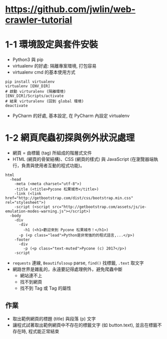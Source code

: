 # https://github.com/jwlin/web-crawler-tutorial

# 1-1 環境設定與套件安裝

* Python3 與 pip
* virtualenv 的好處: 隔離專案環境, 打包容易
* virtualenv cmd 的基本使用方式
```buildoutcfg
pip install virtualenv
virtualenv [ENV_DIR]
# 啟動 virturalenv (隔離環境)
[ENV_DIR]/Scripts/activate
# 結束 virturalenv (回到 global 環境)
deactivate
```
* PyCharm 的好處, 基本設定, 在 PyCharm 內設定 virtualenv

# 1-2 網頁爬蟲初探與例外狀況處理

* 網頁 = 由標籤 (tag) 所組成的階層式文件
* HTML (網頁的骨架結構)、CSS (網頁的樣式) 與 JavaScript (在瀏覽器端執行，負責與使用者互動的程式功能)。
```
html
  -head
    -meta (<meta charset="utf-8">)
    -title (<title>Pycone 松果城市</title>)
    -link (<link href="http://getbootstrap.com/dist/css/bootstrap.min.css" rel="stylesheet">)
    -script (<script src="http://getbootstrap.com/assets/js/ie-emulation-modes-warning.js"></script>)
  -body
    -div
      -div
        -h1 (<h1>歡迎來到 Pycone 松果城市！</h1>)
      -p (<p class="lead">Python是非常強的的程式語言,...</p>)
    -footer
      -div
        -p (<p class="text-muted">Pycone (c) 2017</p>)
    -script
```
* `requests` 連線, `Beautifulsoup` parse, `find()` 找標籤, `.text` 取文字
* 網路世界是雜亂的，永遠要記得處理例外，避免爬蟲中斷
  * 網站連不上
  * 找不到網頁
  * 找不到 Tag 或 Tag 的屬性
  
## 作業

* 取出範例網頁的標題 (title) 與段落 (p) 文字
* 讓程式試著取出範例網頁中不存在的標籤文字 (如 button.text), 並且在標籤不存在時, 程式能正常結束
